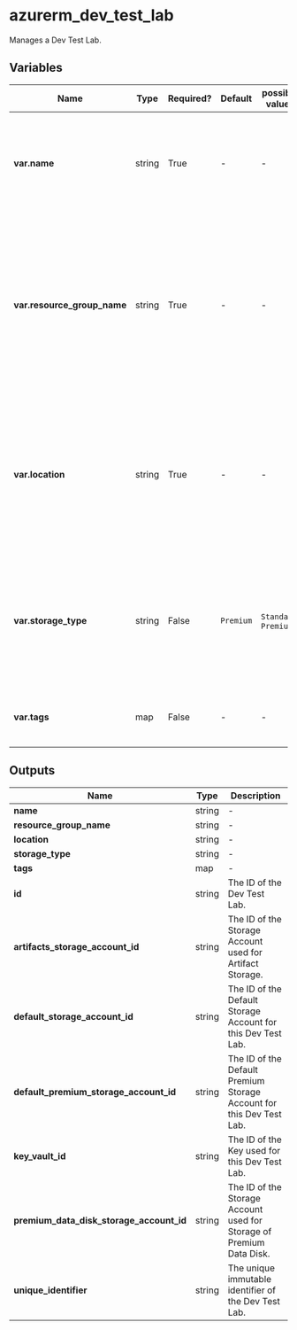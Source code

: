 # azurerm_dev_test_lab

Manages a Dev Test Lab.

## Variables

| Name | Type | Required? |  Default  |  possible values |  Description |
| ---- | ---- | --------- |  ----------- | ----------- | ----------- |
| **var.name** | string | True | -  |  -  |  Specifies the name of the Dev Test Lab. Changing this forces a new resource to be created. | 
| **var.resource_group_name** | string | True | -  |  -  |  The name of the resource group under which the Dev Test Lab resource has to be created. Changing this forces a new resource to be created. | 
| **var.location** | string | True | -  |  -  |  Specifies the supported Azure location where the Dev Test Lab should exist. Changing this forces a new resource to be created. | 
| **var.storage_type** | string | False | `Premium`  |  `Standard`, `Premium`  |  The type of storage used by the Dev Test Lab. Possible values are `Standard` and `Premium`. Defaults to `Premium`. | 
| **var.tags** | map | False | -  |  -  |  A mapping of tags to assign to the resource. | 



## Outputs

| Name | Type | Description |
| ---- | ---- | --------- | 
| **name** | string  | - | 
| **resource_group_name** | string  | - | 
| **location** | string  | - | 
| **storage_type** | string  | - | 
| **tags** | map  | - | 
| **id** | string  | The ID of the Dev Test Lab. | 
| **artifacts_storage_account_id** | string  | The ID of the Storage Account used for Artifact Storage. | 
| **default_storage_account_id** | string  | The ID of the Default Storage Account for this Dev Test Lab. | 
| **default_premium_storage_account_id** | string  | The ID of the Default Premium Storage Account for this Dev Test Lab. | 
| **key_vault_id** | string  | The ID of the Key used for this Dev Test Lab. | 
| **premium_data_disk_storage_account_id** | string  | The ID of the Storage Account used for Storage of Premium Data Disk. | 
| **unique_identifier** | string  | The unique immutable identifier of the Dev Test Lab. | 